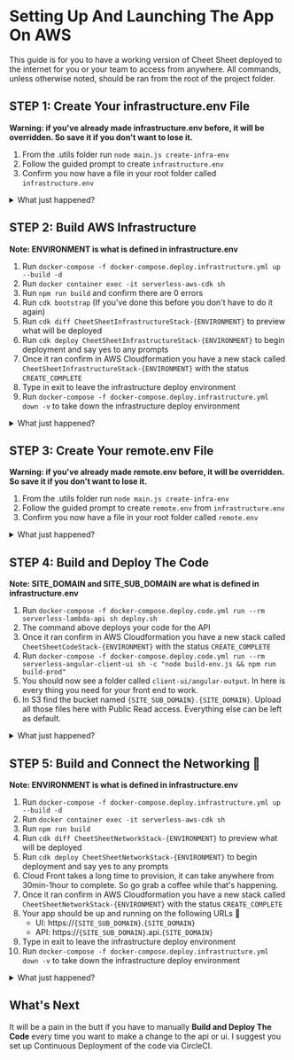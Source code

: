 # Setting Up And Launching The App On AWS

This guide is for you to have a working version of Cheet Sheet deployed to the internet for you or your team to access from anywhere. All commands, unless otherwise noted, should be ran from the root of the project folder.

## STEP 1: Create Your infrastructure.env File

**Warning: if you've already made infrastructure.env before, it will be overridden. So save it if you don't want to lose it.**

1. From the .utils folder run `node main.js create-infra-env`
2. Follow the guided prompt to create `infrastructure.env`
3. Confirm you now have a file in your root folder called `infrastructure.env`

<details><summary>What just happened?</summary>

> The first thing we need to do is provision infrastructure for the app. This includes things like S3 Buckets, Cognito Userpools and lambda roles. We do this through docker compose. The file called infrastructure.env, is what properly configures how to build the infrastructure. You could build the `infrastructure.env` file manually by following the [infrastructure.template.env](/.env_templates/infrastructure.template.env). The utility cli provides guided prompts to make it a bit easier. *If you want to learn more about what each configuration is, read the ENVIRONMENT variable glossary.*

</details>

## STEP 2: Build AWS Infrastructure

**Note: ENVIRONMENT is what is defined in infrastructure.env**

1. Run `docker-compose -f docker-compose.deploy.infrastructure.yml up --build -d`
1. Run `docker container exec -it serverless-aws-cdk sh`
1. Run `npm run build` and confirm there are 0 errors
1. Run `cdk bootstrap` (If you've done this before you don't have to do it again)
1. Run `cdk diff CheetSheetInfrastructureStack-{ENVIRONMENT}` to preview what will be deployed
1. Run `cdk deploy CheetSheetInfrastructureStack-{ENVIRONMENT}` to begin deployment and say yes to any prompts
1. Once it ran confirm in AWS Cloudformation you have a new stack called `CheetSheetInfrastructureStack-{ENVIRONMENT}` with the status `CREATE_COMPLETE`
1. Type in exit to leave the infrastructure deploy environment
1. Run `docker-compose -f docker-compose.deploy.infrastructure.yml down -v` to take down the infrastructure deploy environment

<details><summary>What just happened?</summary>

<<<<<<< HEAD
> Infrastructure is provisioned via the AWS CDK. This is an open-source Infrastructure as Code toolkit for AWS that streamlines creating and applying changes to infrastructure. We first use docker compose to create a docker container with the CDK installed and infrastructure templates defined. Next we exec in to the container (this is similar to ssh'ing into a vm) to run CDK cli commands inside it that build and deploy our AWS Cloudformation Infrastructure Stack. We user docker for 2 reasons:
1. It makes the number of things you have to install less
2. We can version control dependencies to reduce possibility of breaking changes
=======
> Infrastructure is provisioned via the AWS CDK. This is an open-source Infrastructure as Code toolkit for AWS that streamlines creating and applying changes to infrastructure. We first use docker compose to create a docker container with the CDK installed and infrastructure templates defined. Next we exec in to the container (this is similar to a vm) to run CDK cli commands inside it that build and deploy our AWS Cloudformation Infrastructure Stack. We user docker for 2 reasons:
> 1. It makes the number of things you have to install less
> 2. We can version control dependencies to reduce possibility of breaking changes
>>>>>>> eb8de973405f8ae814119bda5d8256388f9a66ed

</details>

## STEP 3: Create Your remote.env File

**Warning: if you've already made remote.env before, it will be overridden. So save it if you don't want to lose it.**

1. From the .utils folder run `node main.js create-infra-env`
1. Follow the guided prompt to create `remote.env` from `infrastructure.env`
1. Confirm you now have a file in your root folder called `remote.env`

<details><summary>What just happened?</summary>

> Now that we have infrastructure that can house our app we need to build and deploy the source code. The file called remote.env, is what properly configures how to and where to deploy things. You could build the `remote.env` file manually by following the [remote.template.env](/.env_templates/remote.template.env). The utility cli provides guided prompts to make it a bit easier. *If you want to learn more about what each configuration is, read the ENVIRONMENT variable glossary.*

</details>

## STEP 4: Build and Deploy The Code

**Note: SITE_DOMAIN and SITE_SUB_DOMAIN are what is defined in infrastructure.env**

1. Run `docker-compose -f docker-compose.deploy.code.yml run --rm serverless-lambda-api sh deploy.sh`
1. The command above deploys your code for the API
1. Once it ran confirm in AWS Cloudformation you have a new stack called `CheetSheetCodeStack-{ENVIRONMENT}` with the status `CREATE_COMPLETE`
1. Run `docker-compose -f docker-compose.deploy.code.yml run --rm serverless-angular-client-ui sh -c "node build-env.js && npm run build-prod"`
1. You should now see a folder called `client-ui/angular-output`. In here is every thing you need for your front end to work.
1. In S3 find the bucket named `{SITE_SUB_DOMAIN}.{SITE_DOMAIN}`. Upload all those files here with Public Read access. Everything else can be left as default.

<details><summary>What just happened?</summary>

> The first thing that happens is the deploy of the API. We run a docker container built with the AWS SAM cli, a configuration template for the REST API, and source code of the Lambda Function. This will produce a separate Cloudformation stack for Code.
>
> The second thing that happens is the deploy of the UI source code. We run a docker container built with the Angular that outputs static files for the frontend. Then copy and paste it into our UI bucket which will be the source of truth for our frontend.
>
> Again docker is meant to reduce the number of things you have to install. It also makes easy to plug in to CircleCI for Continuous Deployment.

</details>

## STEP 5: Build and Connect the Networking :beers:

**Note: ENVIRONMENT is what is defined in infrastructure.env**

1. Run `docker-compose -f docker-compose.deploy.infrastructure.yml up --build -d`
1. Run `docker container exec -it serverless-aws-cdk sh`
1. Run `npm run build`
1. Run `cdk diff CheetSheetNetworkStack-{ENVIRONMENT}` to preview what will be deployed
1. Run `cdk deploy CheetSheetNetworkStack-{ENVIRONMENT}` to begin deployment and say yes to any prompts
1. Cloud Front takes a long time to provision, it can take anywhere from 30min-1hour to complete. So go grab a coffee while that's happening.
1. Once it ran confirm in AWS Cloudformation you have a new stack called `CheetSheetNetworkStack-{ENVIRONMENT}` with the status `CREATE_COMPLETE`
1. Your app should be up and running on the following URLs :beers:
    - UI:  https://`{SITE_SUB_DOMAIN}`.`{SITE_DOMAIN}`
    - API: https://`{SITE_SUB_DOMAIN}`.api.`{SITE_DOMAIN}`
1. Type in exit to leave the infrastructure deploy environment
1. Run `docker-compose -f docker-compose.deploy.infrastructure.yml down -v` to take down the infrastructure deploy environment

<details><summary>What just happened?</summary>

> The final step is setup the networking so that our API and UI are publicly available on the internet. Similar to how we deployed the Infrastructure we use the AWS CDK to connect everything through Route53. This step will take a very long time because we are setting up a CDN for our S3 bucket via Cloudfront. But one you're done, your app will be up and running. Because it's serverless it should scale automatically whether you have user or a 1000 users.

</details>


## What's Next
It will be a pain in the butt if you have to manually **Build and Deploy The Code** every time you want to make a change to the api or ui. I suggest you set up Continuous Deployment of the code via CircleCI.
